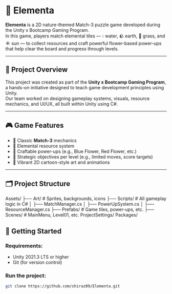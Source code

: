 # 🌿 Elementa

**Elementa** is a 2D nature-themed Match-3 puzzle game developed during the Unity x Bootcamp Gaming Program.  
In this game, players match elemental tiles — 💧 water, 🪨 earth, 🌿 grass, and ☀️ sun — to collect resources and craft powerful flower-based power-ups that help clear the board and progress through levels.

---

## 🎯 Project Overview

This project was created as part of the **Unity x Bootcamp Gaming Program**, a hands-on initiative designed to teach game development principles using Unity.  
Our team worked on designing gameplay systems, visuals, resource mechanics, and UI/UX, all built within Unity using C#.

---

## 🎮 Game Features

- 🔁 Classic **Match-3** mechanics
- 🧪 Elemental resource system
- 🌸 Craftable power-ups (e.g., Blue Flower, Red Flower, etc.)
- 🧠 Strategic objectives per level (e.g., limited moves, score targets)
- 🌳 Vibrant 2D cartoon-style art and animations

---
## 🗂 Project Structure
Assets/
├── Art/ # Sprites, backgrounds, icons
├── Scripts/ # All gameplay logic in C#
│ ├── MatchManager.cs
│ ├── PowerUpSystem.cs
│ ├── ResourceManager.cs
├── Prefabs/ # Game tiles, power-ups, etc.
├── Scenes/ # MainMenu, Level01, etc.
ProjectSettings/
Packages/


## 🚀 Getting Started

### Requirements:
- Unity 2021.3 LTS or higher
- Git (for version control)

### Run the project:
```bash
git clone https://github.com/shiraz09/Elementa.git


